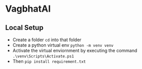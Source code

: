 # VagbhatAI

## Local Setup

- Create a folder `cd` into that folder
- Create a python virtual env `python -m venv venv`
- Activate the virtual enviornment by executing the command `.\venv\Scripts\Activate.ps1`
- Then `pip install requirement.txt`
